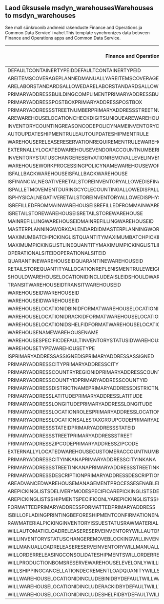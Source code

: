 ## <a name="warehouses-to-msdyn_warehouses"></a><span data-ttu-id="6e446-101">Laod üksusele msdyn_warehouses</span><span class="sxs-lookup"><span data-stu-id="6e446-101">Warehouses to msdyn_warehouses</span></span>

<span data-ttu-id="6e446-102">See mall sünkroonib andmeid rakenduste Finance and Operations ja Common Data Service'i vahel.</span><span class="sxs-lookup"><span data-stu-id="6e446-102">This template synchronizes data between Finance and Operations apps and Common Data Service.</span></span>

<span data-ttu-id="6e446-103">Finance and Operationsi väli</span><span class="sxs-lookup"><span data-stu-id="6e446-103">Finance and Operations field</span></span> | <span data-ttu-id="6e446-104">Kaardi tüüp</span><span class="sxs-lookup"><span data-stu-id="6e446-104">Map type</span></span> | <span data-ttu-id="6e446-105">Muu Dynamics 365 väli</span><span class="sxs-lookup"><span data-stu-id="6e446-105">Other Dynamics 365 field</span></span> | <span data-ttu-id="6e446-106">Vaikeväärtus</span><span class="sxs-lookup"><span data-stu-id="6e446-106">Default value</span></span>
---|---|---|---
<span data-ttu-id="6e446-107">DEFAULTCONTAINERTYPEID</span><span class="sxs-lookup"><span data-stu-id="6e446-107">DEFAULTCONTAINERTYPEID</span></span> | >< | <span data-ttu-id="6e446-108">msdyn_defaultcontainertypeid</span><span class="sxs-lookup"><span data-stu-id="6e446-108">msdyn_defaultcontainertypeid</span></span> | 
<span data-ttu-id="6e446-109">AREITEMSCOVERAGEPLANNEDMANUALLY</span><span class="sxs-lookup"><span data-stu-id="6e446-109">AREITEMSCOVERAGEPLANNEDMANUALLY</span></span> | >< | <span data-ttu-id="6e446-110">msdyn_areitemscoverageplannedmanually</span><span class="sxs-lookup"><span data-stu-id="6e446-110">msdyn_areitemscoverageplannedmanually</span></span> | 
<span data-ttu-id="6e446-111">ARELABORSTANDARDSALLOWED</span><span class="sxs-lookup"><span data-stu-id="6e446-111">ARELABORSTANDARDSALLOWED</span></span> | >< | <span data-ttu-id="6e446-112">msdyn_arelaborstandardsallowed</span><span class="sxs-lookup"><span data-stu-id="6e446-112">msdyn_arelaborstandardsallowed</span></span> | 
<span data-ttu-id="6e446-113">PRIMARYADDRESSBUILDINGCOMPLIMENT</span><span class="sxs-lookup"><span data-stu-id="6e446-113">PRIMARYADDRESSBUILDINGCOMPLIMENT</span></span> | >< | <span data-ttu-id="6e446-114">msdyn_primaryaddressbuildingcompliment</span><span class="sxs-lookup"><span data-stu-id="6e446-114">msdyn_primaryaddressbuildingcompliment</span></span> | 
<span data-ttu-id="6e446-115">PRIMARYADDRESSPOSTBOX</span><span class="sxs-lookup"><span data-stu-id="6e446-115">PRIMARYADDRESSPOSTBOX</span></span> | >< | <span data-ttu-id="6e446-116">msdyn_primaryaddresspostbox</span><span class="sxs-lookup"><span data-stu-id="6e446-116">msdyn_primaryaddresspostbox</span></span> | 
<span data-ttu-id="6e446-117">PRIMARYADDRESSSTREETNUMBER</span><span class="sxs-lookup"><span data-stu-id="6e446-117">PRIMARYADDRESSSTREETNUMBER</span></span> | >< | <span data-ttu-id="6e446-118">msdyn_primaryaddressstreetnumber</span><span class="sxs-lookup"><span data-stu-id="6e446-118">msdyn_primaryaddressstreetnumber</span></span> | 
<span data-ttu-id="6e446-119">AREWAREHOUSELOCATIONCHECKDIGITSUNIQUE</span><span class="sxs-lookup"><span data-stu-id="6e446-119">AREWAREHOUSELOCATIONCHECKDIGITSUNIQUE</span></span> | >< | <span data-ttu-id="6e446-120">msdyn_arewarehouselocationcheckdigitsunique</span><span class="sxs-lookup"><span data-stu-id="6e446-120">msdyn_arewarehouselocationcheckdigitsunique</span></span> | 
<span data-ttu-id="6e446-121">INVENTORYCOUNTINGREASONCODEPOLICYNAME</span><span class="sxs-lookup"><span data-stu-id="6e446-121">INVENTORYCOUNTINGREASONCODEPOLICYNAME</span></span> | >< | <span data-ttu-id="6e446-122">msdyn_inventorycountingreasoncodepolicyname</span><span class="sxs-lookup"><span data-stu-id="6e446-122">msdyn_inventorycountingreasoncodepolicyname</span></span> | 
<span data-ttu-id="6e446-123">AUTOUPDATESHIPMENTRULE</span><span class="sxs-lookup"><span data-stu-id="6e446-123">AUTOUPDATESHIPMENTRULE</span></span> | >< | <span data-ttu-id="6e446-124">msdyn_autoupdateshipmentrule</span><span class="sxs-lookup"><span data-stu-id="6e446-124">msdyn_autoupdateshipmentrule</span></span> | 
<span data-ttu-id="6e446-125">WAREHOUSERELEASERESERVATIONREQUIREMENTRULE</span><span class="sxs-lookup"><span data-stu-id="6e446-125">WAREHOUSERELEASERESERVATIONREQUIREMENTRULE</span></span> | >< | <span data-ttu-id="6e446-126">msdyn_warehousereleasereservationrequirement</span><span class="sxs-lookup"><span data-stu-id="6e446-126">msdyn_warehousereleasereservationrequirement</span></span> | 
<span data-ttu-id="6e446-127">EXTERNALLYLOCATEDWAREHOUSEVENDORACCOUNTNUMBER</span><span class="sxs-lookup"><span data-stu-id="6e446-127">EXTERNALLYLOCATEDWAREHOUSEVENDORACCOUNTNUMBER</span></span> | >< | <span data-ttu-id="6e446-128">msdyn_externallylocatedwarehousevendoraccountnu</span><span class="sxs-lookup"><span data-stu-id="6e446-128">msdyn_externallylocatedwarehousevendoraccountnu</span></span> | 
<span data-ttu-id="6e446-129">INVENTORYSTATUSCHANGERESERVATIONREMOVALLEVEL</span><span class="sxs-lookup"><span data-stu-id="6e446-129">INVENTORYSTATUSCHANGERESERVATIONREMOVALLEVEL</span></span> | >< | <span data-ttu-id="6e446-130">msdyn_inventorystatuschangereservationremoval</span><span class="sxs-lookup"><span data-stu-id="6e446-130">msdyn_inventorystatuschangereservationremoval</span></span> | 
<span data-ttu-id="6e446-131">WAREHOUSEWORKPROCESSINGPOLICYNAME</span><span class="sxs-lookup"><span data-stu-id="6e446-131">WAREHOUSEWORKPROCESSINGPOLICYNAME</span></span> | >< | <span data-ttu-id="6e446-132">msdyn_warehouseworkprocessingpolicyname</span><span class="sxs-lookup"><span data-stu-id="6e446-132">msdyn_warehouseworkprocessingpolicyname</span></span> | 
<span data-ttu-id="6e446-133">ISFALLBACKWAREHOUSE</span><span class="sxs-lookup"><span data-stu-id="6e446-133">ISFALLBACKWAREHOUSE</span></span> | >< | <span data-ttu-id="6e446-134">msdyn_isfallbackwarehouse</span><span class="sxs-lookup"><span data-stu-id="6e446-134">msdyn_isfallbackwarehouse</span></span> | 
<span data-ttu-id="6e446-135">ISFINANCIALNEGATIVERETAILSTOREINVENTORYALLOWED</span><span class="sxs-lookup"><span data-stu-id="6e446-135">ISFINANCIALNEGATIVERETAILSTOREINVENTORYALLOWED</span></span> | >< | <span data-ttu-id="6e446-136">msdyn_financialnegativestoreinventoryallowed</span><span class="sxs-lookup"><span data-stu-id="6e446-136">msdyn_financialnegativestoreinventoryallowed</span></span> | 
<span data-ttu-id="6e446-137">ISPALLETMOVEMENTDURINGCYCLECOUNTINGALLOWED</span><span class="sxs-lookup"><span data-stu-id="6e446-137">ISPALLETMOVEMENTDURINGCYCLECOUNTINGALLOWED</span></span> | >< | <span data-ttu-id="6e446-138">msdyn_palletmovementduringcyclecountingallowed</span><span class="sxs-lookup"><span data-stu-id="6e446-138">msdyn_palletmovementduringcyclecountingallowed</span></span> | 
<span data-ttu-id="6e446-139">ISPHYSICALNEGATIVERETAILSTOREINVENTORYALLOWED</span><span class="sxs-lookup"><span data-stu-id="6e446-139">ISPHYSICALNEGATIVERETAILSTOREINVENTORYALLOWED</span></span> | >< | <span data-ttu-id="6e446-140">msdyn_physicalnegativestoreinventoryallowed</span><span class="sxs-lookup"><span data-stu-id="6e446-140">msdyn_physicalnegativestoreinventoryallowed</span></span> | 
<span data-ttu-id="6e446-141">ISREFILLEDFROMMAINWAREHOUSE</span><span class="sxs-lookup"><span data-stu-id="6e446-141">ISREFILLEDFROMMAINWAREHOUSE</span></span> | >< | <span data-ttu-id="6e446-142">msdyn_isrefilledfrommainwarehouse</span><span class="sxs-lookup"><span data-stu-id="6e446-142">msdyn_isrefilledfrommainwarehouse</span></span> | 
<span data-ttu-id="6e446-143">ISRETAILSTOREWAREHOUSE</span><span class="sxs-lookup"><span data-stu-id="6e446-143">ISRETAILSTOREWAREHOUSE</span></span> | >< | <span data-ttu-id="6e446-144">msdyn_isretailstorewarehouse</span><span class="sxs-lookup"><span data-stu-id="6e446-144">msdyn_isretailstorewarehouse</span></span> | 
<span data-ttu-id="6e446-145">MAINREFILLINGWAREHOUSEID</span><span class="sxs-lookup"><span data-stu-id="6e446-145">MAINREFILLINGWAREHOUSEID</span></span> | >< | <span data-ttu-id="6e446-146">msdyn_mainrefillingwarehouse.msdyn_warehouseidentifier</span><span class="sxs-lookup"><span data-stu-id="6e446-146">msdyn_mainrefillingwarehouse.msdyn_warehouseidentifier</span></span> | 
<span data-ttu-id="6e446-147">MASTERPLANNINGWORKCALENDARDID</span><span class="sxs-lookup"><span data-stu-id="6e446-147">MASTERPLANNINGWORKCALENDARDID</span></span> | >< | <span data-ttu-id="6e446-148">msdyn_masterplanningworkcalendarid</span><span class="sxs-lookup"><span data-stu-id="6e446-148">msdyn_masterplanningworkcalendarid</span></span> | 
<span data-ttu-id="6e446-149">MAXIMUMBATCHPICKINGLISTQUANTITY</span><span class="sxs-lookup"><span data-stu-id="6e446-149">MAXIMUMBATCHPICKINGLISTQUANTITY</span></span> | >< | <span data-ttu-id="6e446-150">msdyn_maximumbatchpickinglistquantity</span><span class="sxs-lookup"><span data-stu-id="6e446-150">msdyn_maximumbatchpickinglistquantity</span></span> | 
<span data-ttu-id="6e446-151">MAXIMUMPICKINGLISTLINEQUANTITY</span><span class="sxs-lookup"><span data-stu-id="6e446-151">MAXIMUMPICKINGLISTLINEQUANTITY</span></span> | >< | <span data-ttu-id="6e446-152">msdyn_maximumpickinglistlinequantity</span><span class="sxs-lookup"><span data-stu-id="6e446-152">msdyn_maximumpickinglistlinequantity</span></span> | 
<span data-ttu-id="6e446-153">OPERATIONALSITEID</span><span class="sxs-lookup"><span data-stu-id="6e446-153">OPERATIONALSITEID</span></span> | >< | <span data-ttu-id="6e446-154">msdyn_operationalsite.msdyn_siteid</span><span class="sxs-lookup"><span data-stu-id="6e446-154">msdyn_operationalsite.msdyn_siteid</span></span> | 
<span data-ttu-id="6e446-155">QUARANTINEWAREHOUSEID</span><span class="sxs-lookup"><span data-stu-id="6e446-155">QUARANTINEWAREHOUSEID</span></span> | >< | <span data-ttu-id="6e446-156">msdyn_quarantinewarehouse.msdyn_warehouseidentifier</span><span class="sxs-lookup"><span data-stu-id="6e446-156">msdyn_quarantinewarehouse.msdyn_warehouseidentifier</span></span> | 
<span data-ttu-id="6e446-157">RETAILSTOREQUANTITYALLOCATIONREPLENISMENTRULEWEIGHT</span><span class="sxs-lookup"><span data-stu-id="6e446-157">RETAILSTOREQUANTITYALLOCATIONREPLENISMENTRULEWEIGHT</span></span> | >< | <span data-ttu-id="6e446-158">msdyn_storeqtyallocationreplenishmentweight</span><span class="sxs-lookup"><span data-stu-id="6e446-158">msdyn_storeqtyallocationreplenishmentweight</span></span> | 
<span data-ttu-id="6e446-159">SHOULDWAREHOUSELOCATIONIDINCLUDEAISLEID</span><span class="sxs-lookup"><span data-stu-id="6e446-159">SHOULDWAREHOUSELOCATIONIDINCLUDEAISLEID</span></span> | >< | <span data-ttu-id="6e446-160">msdyn_shouldwarehouselocationincludeaisleid</span><span class="sxs-lookup"><span data-stu-id="6e446-160">msdyn_shouldwarehouselocationincludeaisleid</span></span> | 
<span data-ttu-id="6e446-161">TRANSITWAREHOUSEID</span><span class="sxs-lookup"><span data-stu-id="6e446-161">TRANSITWAREHOUSEID</span></span> | >< | <span data-ttu-id="6e446-162">msdyn_transitwarehouse.msdyn_warehouseidentifier</span><span class="sxs-lookup"><span data-stu-id="6e446-162">msdyn_transitwarehouse.msdyn_warehouseidentifier</span></span> | 
<span data-ttu-id="6e446-163">WAREHOUSEID</span><span class="sxs-lookup"><span data-stu-id="6e446-163">WAREHOUSEID</span></span> | >< | <span data-ttu-id="6e446-164">msdyn_warehouseidentifier</span><span class="sxs-lookup"><span data-stu-id="6e446-164">msdyn_warehouseidentifier</span></span> | 
<span data-ttu-id="6e446-165">WAREHOUSEID</span><span class="sxs-lookup"><span data-stu-id="6e446-165">WAREHOUSEID</span></span> | >> | <span data-ttu-id="6e446-166">msdyn_name</span><span class="sxs-lookup"><span data-stu-id="6e446-166">msdyn_name</span></span> | 
<span data-ttu-id="6e446-167">WAREHOUSELOCATIONIDBINIDFORMAT</span><span class="sxs-lookup"><span data-stu-id="6e446-167">WAREHOUSELOCATIONIDBINIDFORMAT</span></span> | >< | <span data-ttu-id="6e446-168">msdyn_warehouselocationidbinidformat</span><span class="sxs-lookup"><span data-stu-id="6e446-168">msdyn_warehouselocationidbinidformat</span></span> | 
<span data-ttu-id="6e446-169">WAREHOUSELOCATIONIDRACKIDFORMAT</span><span class="sxs-lookup"><span data-stu-id="6e446-169">WAREHOUSELOCATIONIDRACKIDFORMAT</span></span> | >< | <span data-ttu-id="6e446-170">msdyn_warehouselocationidrackidformat</span><span class="sxs-lookup"><span data-stu-id="6e446-170">msdyn_warehouselocationidrackidformat</span></span> | 
<span data-ttu-id="6e446-171">WAREHOUSELOCATIONIDSHELFIDFORMAT</span><span class="sxs-lookup"><span data-stu-id="6e446-171">WAREHOUSELOCATIONIDSHELFIDFORMAT</span></span> | >< | <span data-ttu-id="6e446-172">msdyn_warehouselocationidshelfidformat</span><span class="sxs-lookup"><span data-stu-id="6e446-172">msdyn_warehouselocationidshelfidformat</span></span> | 
<span data-ttu-id="6e446-173">WAREHOUSENAME</span><span class="sxs-lookup"><span data-stu-id="6e446-173">WAREHOUSENAME</span></span> | >< | <span data-ttu-id="6e446-174">msdyn_description</span><span class="sxs-lookup"><span data-stu-id="6e446-174">msdyn_description</span></span> | 
<span data-ttu-id="6e446-175">WAREHOUSESPECIFICDEFAULTINVENTORYSTATUSID</span><span class="sxs-lookup"><span data-stu-id="6e446-175">WAREHOUSESPECIFICDEFAULTINVENTORYSTATUSID</span></span> | >< | <span data-ttu-id="6e446-176">msdyn_warehousespecificdefaultinventorystatusid</span><span class="sxs-lookup"><span data-stu-id="6e446-176">msdyn_warehousespecificdefaultinventorystatusid</span></span> | 
<span data-ttu-id="6e446-177">WAREHOUSETYPE</span><span class="sxs-lookup"><span data-stu-id="6e446-177">WAREHOUSETYPE</span></span> | >< | <span data-ttu-id="6e446-178">msdyn_warehousetype</span><span class="sxs-lookup"><span data-stu-id="6e446-178">msdyn_warehousetype</span></span> | 
<span data-ttu-id="6e446-179">ISPRIMARYADDRESSASSIGNED</span><span class="sxs-lookup"><span data-stu-id="6e446-179">ISPRIMARYADDRESSASSIGNED</span></span> | >< | <span data-ttu-id="6e446-180">msdyn_isprimaryaddressassigned</span><span class="sxs-lookup"><span data-stu-id="6e446-180">msdyn_isprimaryaddressassigned</span></span> | 
<span data-ttu-id="6e446-181">PRIMARYADDRESSCITY</span><span class="sxs-lookup"><span data-stu-id="6e446-181">PRIMARYADDRESSCITY</span></span> | >< | <span data-ttu-id="6e446-182">msdyn_primaryaddresscity</span><span class="sxs-lookup"><span data-stu-id="6e446-182">msdyn_primaryaddresscity</span></span> | 
<span data-ttu-id="6e446-183">PRIMARYADDRESSCOUNTRYREGIONID</span><span class="sxs-lookup"><span data-stu-id="6e446-183">PRIMARYADDRESSCOUNTRYREGIONID</span></span> | >< | <span data-ttu-id="6e446-184">msdyn_primaryaddresscountryregionid</span><span class="sxs-lookup"><span data-stu-id="6e446-184">msdyn_primaryaddresscountryregionid</span></span> | 
<span data-ttu-id="6e446-185">PRIMARYADDRESSCOUNTYID</span><span class="sxs-lookup"><span data-stu-id="6e446-185">PRIMARYADDRESSCOUNTYID</span></span> | >< | <span data-ttu-id="6e446-186">msdyn_primaryaddresscountyid</span><span class="sxs-lookup"><span data-stu-id="6e446-186">msdyn_primaryaddresscountyid</span></span> | 
<span data-ttu-id="6e446-187">PRIMARYADDRESSDISTRICTNAME</span><span class="sxs-lookup"><span data-stu-id="6e446-187">PRIMARYADDRESSDISTRICTNAME</span></span> | >< | <span data-ttu-id="6e446-188">msdyn_primaryaddressdistrictname</span><span class="sxs-lookup"><span data-stu-id="6e446-188">msdyn_primaryaddressdistrictname</span></span> | 
<span data-ttu-id="6e446-189">PRIMARYADDRESSLATITUDE</span><span class="sxs-lookup"><span data-stu-id="6e446-189">PRIMARYADDRESSLATITUDE</span></span> | >< | <span data-ttu-id="6e446-190">msdyn_primaryaddresslatitude</span><span class="sxs-lookup"><span data-stu-id="6e446-190">msdyn_primaryaddresslatitude</span></span> | 
<span data-ttu-id="6e446-191">PRIMARYADDRESSLONGITUDE</span><span class="sxs-lookup"><span data-stu-id="6e446-191">PRIMARYADDRESSLONGITUDE</span></span> | >< | <span data-ttu-id="6e446-192">msdyn_primaryaddresslongitude</span><span class="sxs-lookup"><span data-stu-id="6e446-192">msdyn_primaryaddresslongitude</span></span> | 
<span data-ttu-id="6e446-193">PRIMARYADDRESSLOCATIONROLES</span><span class="sxs-lookup"><span data-stu-id="6e446-193">PRIMARYADDRESSLOCATIONROLES</span></span> | >< | <span data-ttu-id="6e446-194">msdyn_primaryaddresslocationroles</span><span class="sxs-lookup"><span data-stu-id="6e446-194">msdyn_primaryaddresslocationroles</span></span> | 
<span data-ttu-id="6e446-195">PRIMARYADDRESSLOCATIONSALESTAXGROUPCODE</span><span class="sxs-lookup"><span data-stu-id="6e446-195">PRIMARYADDRESSLOCATIONSALESTAXGROUPCODE</span></span> | >< | <span data-ttu-id="6e446-196">msdyn_primaryaddresslocationsalestaxgroupcode</span><span class="sxs-lookup"><span data-stu-id="6e446-196">msdyn_primaryaddresslocationsalestaxgroupcode</span></span> | 
<span data-ttu-id="6e446-197">PRIMARYADDRESSSTATEID</span><span class="sxs-lookup"><span data-stu-id="6e446-197">PRIMARYADDRESSSTATEID</span></span> | >< | <span data-ttu-id="6e446-198">msdyn_primaryaddressstateid</span><span class="sxs-lookup"><span data-stu-id="6e446-198">msdyn_primaryaddressstateid</span></span> | 
<span data-ttu-id="6e446-199">PRIMARYADDRESSSTREET</span><span class="sxs-lookup"><span data-stu-id="6e446-199">PRIMARYADDRESSSTREET</span></span> | >< | <span data-ttu-id="6e446-200">msdyn_primaryaddressstreet</span><span class="sxs-lookup"><span data-stu-id="6e446-200">msdyn_primaryaddressstreet</span></span> | 
<span data-ttu-id="6e446-201">PRIMARYADDRESSZIPCODE</span><span class="sxs-lookup"><span data-stu-id="6e446-201">PRIMARYADDRESSZIPCODE</span></span> | >< | <span data-ttu-id="6e446-202">msdyn_primaryaddresszipcode</span><span class="sxs-lookup"><span data-stu-id="6e446-202">msdyn_primaryaddresszipcode</span></span> | 
<span data-ttu-id="6e446-203">EXTERNALLYLOCATEDWAREHOUSECUSTOMERACCOUNTNUMBER</span><span class="sxs-lookup"><span data-stu-id="6e446-203">EXTERNALLYLOCATEDWAREHOUSECUSTOMERACCOUNTNUMBER</span></span> | >< | <span data-ttu-id="6e446-204">msdyn_externallylocatedwarehousecustomeraccount</span><span class="sxs-lookup"><span data-stu-id="6e446-204">msdyn_externallylocatedwarehousecustomeraccount</span></span> | 
<span data-ttu-id="6e446-205">PRIMARYADDRESSCITYINKANA</span><span class="sxs-lookup"><span data-stu-id="6e446-205">PRIMARYADDRESSCITYINKANA</span></span> | >< | <span data-ttu-id="6e446-206">msdyn_primaryaddresscityinkana</span><span class="sxs-lookup"><span data-stu-id="6e446-206">msdyn_primaryaddresscityinkana</span></span> | 
<span data-ttu-id="6e446-207">PRIMARYADDRESSSTREETINKANA</span><span class="sxs-lookup"><span data-stu-id="6e446-207">PRIMARYADDRESSSTREETINKANA</span></span> | >< | <span data-ttu-id="6e446-208">msdyn_primaryaddressstreetinkana</span><span class="sxs-lookup"><span data-stu-id="6e446-208">msdyn_primaryaddressstreetinkana</span></span> | 
<span data-ttu-id="6e446-209">PRIMARYADDRESSDESCRIPTION</span><span class="sxs-lookup"><span data-stu-id="6e446-209">PRIMARYADDRESSDESCRIPTION</span></span> | >< | <span data-ttu-id="6e446-210">msdyn_primaryaddressdescription</span><span class="sxs-lookup"><span data-stu-id="6e446-210">msdyn_primaryaddressdescription</span></span> | 
<span data-ttu-id="6e446-211">AREADVANCEDWAREHOUSEMANAGEMENTPROCESSESENABLED</span><span class="sxs-lookup"><span data-stu-id="6e446-211">AREADVANCEDWAREHOUSEMANAGEMENTPROCESSESENABLED</span></span> | >< | <span data-ttu-id="6e446-212">msdyn_useadvancedwarehousemanagementprocesses</span><span class="sxs-lookup"><span data-stu-id="6e446-212">msdyn_useadvancedwarehousemanagementprocesses</span></span> | 
<span data-ttu-id="6e446-213">AREPICKINGLISTSDELIVERYMODESPECIFIC</span><span class="sxs-lookup"><span data-stu-id="6e446-213">AREPICKINGLISTSDELIVERYMODESPECIFIC</span></span> | >< | <span data-ttu-id="6e446-214">msdyn_arepickinglistsdeliverymodespecific</span><span class="sxs-lookup"><span data-stu-id="6e446-214">msdyn_arepickinglistsdeliverymodespecific</span></span> | 
<span data-ttu-id="6e446-215">AREPICKINGLISTSSHIPMENTSPECIFICONLY</span><span class="sxs-lookup"><span data-stu-id="6e446-215">AREPICKINGLISTSSHIPMENTSPECIFICONLY</span></span> | >< | <span data-ttu-id="6e446-216">msdyn_arepickinglistshipmentspecificonly</span><span class="sxs-lookup"><span data-stu-id="6e446-216">msdyn_arepickinglistshipmentspecificonly</span></span> | 
<span data-ttu-id="6e446-217">FORMATTEDPRIMARYADDRESS</span><span class="sxs-lookup"><span data-stu-id="6e446-217">FORMATTEDPRIMARYADDRESS</span></span> | >< | <span data-ttu-id="6e446-218">msdyn_formattedprimaryaddress</span><span class="sxs-lookup"><span data-stu-id="6e446-218">msdyn_formattedprimaryaddress</span></span> | 
<span data-ttu-id="6e446-219">ISBILLOFLADINGPRINTINGBEFORESHIPMENTCONFIRMATIONENABLED</span><span class="sxs-lookup"><span data-stu-id="6e446-219">ISBILLOFLADINGPRINTINGBEFORESHIPMENTCONFIRMATIONENABLED</span></span> | >< | <span data-ttu-id="6e446-220">msdyn_printbillofladingbeforeshipconfirmation</span><span class="sxs-lookup"><span data-stu-id="6e446-220">msdyn_printbillofladingbeforeshipconfirmation</span></span> | 
<span data-ttu-id="6e446-221">RAWMATERIALPICKINGINVENTORYISSUESTATUS</span><span class="sxs-lookup"><span data-stu-id="6e446-221">RAWMATERIALPICKINGINVENTORYISSUESTATUS</span></span> | >< | <span data-ttu-id="6e446-222">msdyn_rawmaterialpickinginventoryissuestatus</span><span class="sxs-lookup"><span data-stu-id="6e446-222">msdyn_rawmaterialpickinginventoryissuestatus</span></span> | 
<span data-ttu-id="6e446-223">WILLAUTOMATICLOADRELEASERESERVEINVENTORY</span><span class="sxs-lookup"><span data-stu-id="6e446-223">WILLAUTOMATICLOADRELEASERESERVEINVENTORY</span></span> | >< | <span data-ttu-id="6e446-224">msdyn_willautomaticloadreleaseinventory</span><span class="sxs-lookup"><span data-stu-id="6e446-224">msdyn_willautomaticloadreleaseinventory</span></span> | 
<span data-ttu-id="6e446-225">WILLINVENTORYSTATUSCHANGEREMOVEBLOCKING</span><span class="sxs-lookup"><span data-stu-id="6e446-225">WILLINVENTORYSTATUSCHANGEREMOVEBLOCKING</span></span> | >< | <span data-ttu-id="6e446-226">msdyn_willinventorystatuschangeremoveblocking</span><span class="sxs-lookup"><span data-stu-id="6e446-226">msdyn_willinventorystatuschangeremoveblocking</span></span> | 
<span data-ttu-id="6e446-227">WILLMANUALLOADRELEASERESERVEINVENTORY</span><span class="sxs-lookup"><span data-stu-id="6e446-227">WILLMANUALLOADRELEASERESERVEINVENTORY</span></span> | >< | <span data-ttu-id="6e446-228">msdyn_willmanualloadreleasereserveinventory</span><span class="sxs-lookup"><span data-stu-id="6e446-228">msdyn_willmanualloadreleasereserveinventory</span></span> | 
<span data-ttu-id="6e446-229">WILLORDERRELEASINGCONSOLIDATESHIPMENTS</span><span class="sxs-lookup"><span data-stu-id="6e446-229">WILLORDERRELEASINGCONSOLIDATESHIPMENTS</span></span> | >< | <span data-ttu-id="6e446-230">msdyn_willorderreleasingconsolidateshipments</span><span class="sxs-lookup"><span data-stu-id="6e446-230">msdyn_willorderreleasingconsolidateshipments</span></span> | 
<span data-ttu-id="6e446-231">WILLPRODUCTIONBOMSRESERVEWAREHOUSELEVELONLY</span><span class="sxs-lookup"><span data-stu-id="6e446-231">WILLPRODUCTIONBOMSRESERVEWAREHOUSELEVELONLY</span></span> | >< | <span data-ttu-id="6e446-232">msdyn_productionbomsreservewarehouselevel</span><span class="sxs-lookup"><span data-stu-id="6e446-232">msdyn_productionbomsreservewarehouselevel</span></span> | 
<span data-ttu-id="6e446-233">WILLSHIPPINGCANCELLATIONDECREMENTLOADQUANITY</span><span class="sxs-lookup"><span data-stu-id="6e446-233">WILLSHIPPINGCANCELLATIONDECREMENTLOADQUANITY</span></span> | >< | <span data-ttu-id="6e446-234">msdyn_shippingcanceldecrementloadquantity</span><span class="sxs-lookup"><span data-stu-id="6e446-234">msdyn_shippingcanceldecrementloadquantity</span></span> | 
<span data-ttu-id="6e446-235">WILLWAREHOUSELOCATIONIDINCLUDEBINIDBYDEFAULT</span><span class="sxs-lookup"><span data-stu-id="6e446-235">WILLWAREHOUSELOCATIONIDINCLUDEBINIDBYDEFAULT</span></span> | >< | <span data-ttu-id="6e446-236">msdyn_warehouselocationidincludeblindid</span><span class="sxs-lookup"><span data-stu-id="6e446-236">msdyn_warehouselocationidincludeblindid</span></span> | 
<span data-ttu-id="6e446-237">WILLWAREHOUSELOCATIONIDINCLUDERACKIDBYDEFAULT</span><span class="sxs-lookup"><span data-stu-id="6e446-237">WILLWAREHOUSELOCATIONIDINCLUDERACKIDBYDEFAULT</span></span> | >< | <span data-ttu-id="6e446-238">msdyn_warehouselocationincluderackidbydefault</span><span class="sxs-lookup"><span data-stu-id="6e446-238">msdyn_warehouselocationincluderackidbydefault</span></span> | 
<span data-ttu-id="6e446-239">WILLWAREHOUSELOCATIONIDINCLUDESHELFIDBYDEFAULT</span><span class="sxs-lookup"><span data-stu-id="6e446-239">WILLWAREHOUSELOCATIONIDINCLUDESHELFIDBYDEFAULT</span></span> | >< | <span data-ttu-id="6e446-240">msdyn_warehouselocationidincludeshelfid</span><span class="sxs-lookup"><span data-stu-id="6e446-240">msdyn_warehouselocationidincludeshelfid</span></span> | 
